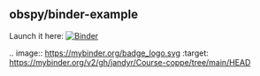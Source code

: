 ## obspy/binder-example
Launch it here: [![Binder](https://mybinder.org/badge_logo.svg)](https://mybinder.org/v2/gh/jandyr/Course-coppe/tree/main/HEAD)

.. image:: https://mybinder.org/badge_logo.svg
 :target: https://mybinder.org/v2/gh/jandyr/Course-coppe/tree/main/HEAD
